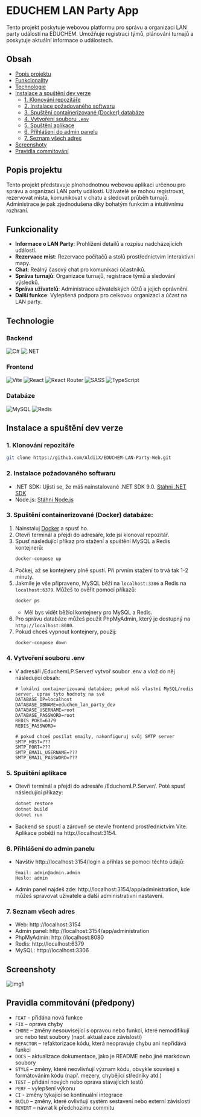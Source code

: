 # EDUCHEM LAN Party App

Tento projekt poskytuje webovou platformu pro správu a organizaci LAN party událostí na EDUCHEM. Umožňuje registraci týmů, plánování turnajů a poskytuje aktuální informace o událostech.


## Obsah

- [Popis projektu](#popis-projektu)
- [Funkcionality](#funkcionality)
- [Technologie](#technologie)
- [Instalace a spuštění dev verze](#instalace-a-spuštění-dev-verze)
    - [1. Klonování repozitáře](#1-klonování-repozitáře)
    - [2. Instalace požadovaného softwaru](#2-instalace-požadovaného-softwaru)
    - [3. Spuštění containerizované (Docker) databáze](#3-spuštění-containerizované-docker-databáze)
    - [4. Vytvoření souboru `.env`](#4-vytvoření-souboru-env)
    - [5. Spuštění aplikace](#5-spuštění-aplikace)
    - [6. Přihlášení do admin panelu](#6-přihlášení-do-admin-panelu)
    - [7. Seznam všech adres](#7-seznam-všech-adres)
- [Screenshoty](#screenshoty)
- [Pravidla commitování](#pravidla-commitování-předpony)

## Popis projektu

Tento projekt představuje plnohodnotnou webovou aplikaci určenou pro správu a organizaci LAN party událostí. Uživatelé se mohou registrovat, rezervovat místa, komunikovat v chatu a sledovat průběh turnajů. Administrace je pak zjednodušena díky bohatým funkcím a intuitivnímu rozhraní.


## Funkcionality

- **Informace o LAN Party**: Prohlížení detailů a rozpisu nadcházejících událostí.
- **Rezervace míst**: Rezervace počítačů a stolů prostřednictvím interaktivní mapy.
- **Chat**: Reálný časový chat pro komunikaci účastníků.
- **Správa turnajů**: Organizace turnajů, registrace týmů a sledování výsledků.
- **Správa uživatelů**: Administrace uživatelských účtů a jejich oprávnění.
- **Další funkce**: Vylepšená podpora pro celkovou organizaci a účast na LAN party.


## Technologie

### Backend
![C#](https://img.shields.io/badge/c%23-%23239120.svg?style=for-the-badge&logo=csharp&logoColor=white) ![.NET](https://img.shields.io/badge/.NET-5C2D91?style=for-the-badge&logo=.net&logoColor=white)

### Frontend
![Vite](https://img.shields.io/badge/vite-%23646CFF.svg?style=for-the-badge&logo=vite&logoColor=white) ![React](https://img.shields.io/badge/react-%2320232a.svg?style=for-the-badge&logo=react&logoColor=%2361DAFB) ![React Router](https://img.shields.io/badge/React_Router-CA4245?style=for-the-badge&logo=react-router&logoColor=white) ![SASS](https://img.shields.io/badge/SASS-hotpink.svg?style=for-the-badge&logo=SASS&logoColor=white) ![TypeScript](https://img.shields.io/badge/typescript-%23007ACC.svg?style=for-the-badge&logo=typescript&logoColor=white)

### Databáze
![MySQL](https://img.shields.io/badge/mysql-4479A1.svg?style=for-the-badge&logo=mysql&logoColor=white) ![Redis](https://img.shields.io/badge/redis-%23DD0031.svg?style=for-the-badge&logo=redis&logoColor=white)


## Instalace a spuštění dev verze

### 1. Klonování repozitáře

```bash
git clone https://github.com/AldiiX/EDUCHEM-LAN-Party-Web.git
```

### 2. Instalace požadovaného softwaru
   - .NET SDK: Ujisti se, že máš nainstalované .NET SDK 9.0. [Stáhni .NET SDK](https://dotnet.microsoft.com/download) 
   - Node.js: [Stáhni Node.js](https://nodejs.org/)

### 3. Spuštění containerizované (Docker) databáze:
1. Nainstaluj [Docker](https://www.docker.com/products/docker-desktop) a spusť ho.
2. Otevři terminál a přejdi do adresáře, kde jsi klonoval repozitář.
3. Spusť následující příkaz pro stažení a spuštění MySQL a Redis kontejnerů:
    ```bash
    docker-compose up
    ```
4. Počkej, až se kontejnery plně spustí. Při prvním stažení to trvá tak 1-2 minuty.
5. Jakmile je vše připraveno, MySQL běží na `localhost:3306` a Redis na `localhost:6379`. Můžeš to ověřit pomocí příkazů:
    ```bash
    docker ps
    ```
   - Měl bys vidět běžící kontejnery pro MySQL a Redis.
6. Pro správu databáze můžeš použít PhpMyAdmin, který je dostupný na `http://localhost:8080`.
7. Pokud chceš vypnout kontejnery, použij:
    ```bash
    docker-compose down
    ```

### 4. Vytvoření souboru .env
- V adresáři /EduchemLP.Server/ vytvoř soubor .env a vlož do něj následující obsah:
    ```dotenv
    # lokální containerizovaná databáze; pokud máš vlastní MySQL/redis server, uprav tyto hodnoty na své
    DATABASE_IP=localhost
    DATABASE_DBNAME=educhem_lan_party_dev
    DATABASE_USERNAME=root
    DATABASE_PASSWORD=root
    REDIS_PORT=6379
    REDIS_PASSWORD=
    
    # pokud chceš posílat emaily, nakonfiguruj svůj SMTP server
    SMTP_HOST=???
    SMTP_PORT=???
    SMTP_EMAIL_USERNAME=???
    SMTP_EMAIL_PASSWORD=???
    ```
### 5. Spuštění aplikace
- Otevři terminál a přejdi do adresáře /EduchemLP.Server/. Poté spusť následující příkazy:
    ```bash
    dotnet restore
    dotnet build
    dotnet run
    ```
- Backend se spustí a zároveň se otevře frontend prostřednictvím Vite. Aplikace poběží na http://localhost:3154.
### 6. Přihlášení do admin panelu
- Navštiv http://localhost:3154/login a přihlas se pomocí těchto údajů:
    ```
    Email: admin@admin.admin
    Heslo: admin
    ```
- Admin panel najdeš zde: http://localhost:3154/app/administration, kde můžeš spravovat uživatele a další administrativní nastavení.
### 7. Seznam všech adres
- Web: http://localhost:3154
- Admin panel: http://localhost:3154/app/administration
- PhpMyAdmin: http://localhost:8080
- Redis: http://localhost:6379
- MySQL: http://localhost:3306

## Screenshoty
![img1](https://stanislavskudrna.cz/images/websites/educhemlp/1.png)

## Pravidla commitování (předpony)
- `FEAT` – přidána nová funkce
- `FIX` – oprava chyby
- `CHORE` – změny nesouvisející s opravou nebo funkcí, které nemodifikují src nebo test soubory (např. aktualizace závislostí)
- `REFACTOR` – refaktorizace kódu, která neopravuje chybu ani nepřidává funkci
- `DOCS` – aktualizace dokumentace, jako je README nebo jiné markdown soubory
- `STYLE` – změny, které neovlivňují význam kódu, obvykle souvisejí s formátováním kódu (např. mezery, chybějící středníky atd.)
- `TEST` – přidání nových nebo oprava stávajících testů
- `PERF` – vylepšení výkonu
- `CI` - změny týkající se kontinuální integrace
- `BUILD` – změny, které ovlivňují systém sestavení nebo externí závislosti
- `REVERT` – návrat k předchozímu commitu